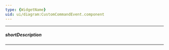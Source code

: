 ```yaml
---
type: {WidgetName}
uid: ui/diagram:CustomCommandEvent.component
---
```

---
##### shortDescription
<!-- Description goes here -->

---
<!-- Description goes here -->